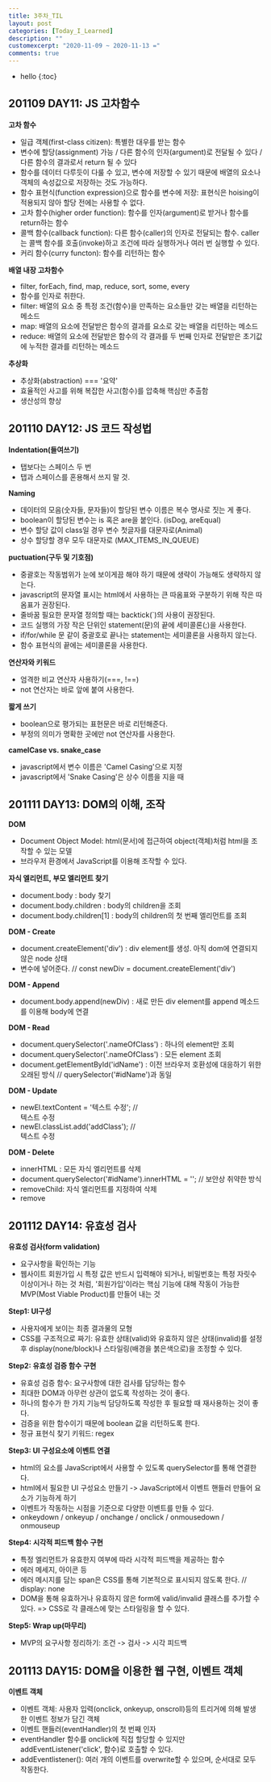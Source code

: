 ```yaml
---
title: 3주차_TIL
layout: post
categories: [Today_I_Learned]
description: ""
customexcerpt: "2020-11-09 ~ 2020-11-13 ="
comments: true
---
```


* hello
{:toc}


## 201109 DAY11: JS 고차함수 ##

 **고차 함수**
 - 일급 객체(first-class citizen): 특별한 대우를 받는 함수
 - 변수에 할당(assignment) 가능 / 다른 함수의 인자(argument)로 전달될 수 있다 / 다른 함수의 결과로서 return 될 수 있다
 - 함수를 데이터 다루듯이 다룰 수 있고, 변수에 저장할 수 있기 때문에 배열의 요소나 객체의 속성값으로 저장하는 것도 가능하다.
 - 함수 표현식(function expression)으로 함수를 변수에 저장: 표현식은 hoising이 적용되지 않아 할당 전에는 사용할 수 없다.
 - 고차 함수(higher order function): 함수를 인자(argument)로 받거나 함수를 return하는 함수
 - 콜백 함수(callback function): 다른 함수(caller)의 인자로 전달되는 함수. caller는 콜백 함수를 호출(invoke)하고 조건에 따라 실행하거나 여러 번 실행할 수 있다.
 - 커리 함수(curry functon): 함수를 리턴하는 함수
 
 **배열 내장 고차함수**
 - filter, forEach, find, map, reduce, sort, some, every
 - 함수를 인자로 취한다.
 - filter: 배열의 요소 중 특정 조건(함수)을 만족하는 요소들만 갖는 배열을 리턴하는 메소드
 - map: 배열의 요소에 전달받은 함수의 결과를 요소로 갖는 배열을 리턴하는 메소드
 - reduce: 배열의 요소에 전달받은 함수의 각 결과를 두 번째 인자로 전달받은 초기값에 누적한 결과를 리턴하는 메소드
 
 **추상화**
 - 추상화(abstraction) === '요약'
 - 효율적인 사고를 위해 복잡한 사고(함수)를 압축해 핵심만 추출함
 - 생산성의 향상
 


## 201110 DAY12: JS 코드 작성법 ##

 **Indentation(들여쓰기)**
 - 탭보다는 스페이스 두 번
 - 탭과 스페이스를 혼용해서 쓰지 말 것.
 
 **Naming**
 - 데이터의 모음(숫자들, 문자들)이 할당된 변수 이름은 복수 명사로 짓는 게 좋다.
 - boolean이 할당된 변수는 is 혹은 are을 붙인다. (isDog, areEqual)
 - 변수 할당 값이 class일 경우 변수 첫글자를 대문자로(Animal)
 - 상수 할당할 경우 모두 대문자로 (MAX_ITEMS_IN_QUEUE)
 
 **puctuation(구두 및 기호점)**
 - 중괄호는 작동범위가 눈에 보이게끔 해야 하기 때문에 생략이 가능해도 생략하지 않는다.
 - javascript의 문자열 표시는 html에서 사용하는 큰 따옴표와 구분하기 위해 작은 따옴표가 권장된다.
 - 줄바꿈 필요한 문자열 정의할 때는 backtick(`)의 사용이 권장된다.
 - 코드 실행의 가장 작은 단위인 statement(문)의 끝에 세미콜론(;)을 사용한다.
 - if/for/while 문 같이 중괄호로 끝나는 statement는 세미콜론을 사용하지 않는다.
 - 함수 표현식의 끝에는 세미콜론을 사용한다.
 
 **연산자와 키워드**
 - 엄격한 비교 연산자 사용하기(===, !==)
 - not 연산자는 바로 앞에 붙여 사용한다.
 
 **짧게 쓰기**
 - boolean으로 평가되는 표현문은 바로 리턴해준다.
 - 부정의 의미가 명확한 곳에만 not 연산자를 사용한다.
 
 **camelCase vs. snake_case**
 - javascript에서 변수 이름은 'Camel Casing'으로 지정
 - javascript에서 'Snake Casing'은 상수 이름을 지을 때
 
 
## 201111 DAY13: DOM의 이해, 조작 ##
 
  **DOM**
 - Document Object Model: html(문서)에 접근하여 object(객체)처럼 html을 조작할 수 있는 모델
 - 브라우저 환경에서 JavaScript를 이용해 조작할 수 있다.
 
 **자식 엘리먼트, 부모 엘리먼트 찾기**
 - document.body : body 찾기
 - document.body.children : body의 children을 조회
 - document.body.children[1] : body의 children의 첫 번째 엘리먼트를 조회
 
 **DOM - Create**
 - document.createElement('div') : div element를 생성. 아직 dom에 연결되지 않은 node 상태
 - 변수에 넣어준다. // const newDiv = document.createElement('div')
 
 **DOM - Append**
 - document.body.append(newDiv) : 새로 만든 div element를 append 메소드를 이용해 body에 연결
 
 **DOM - Read**
 - document.querySelector('.nameOfClass') : 하나의 element만 조회
 - document.querySelector('.nameOfClass') : 모든 element 조회
 - document.getElementById('idName') : 이전 브라우저 호환성에 대응하기 위한 오래된 방식 // querySelector('#idName')과 동일
 
 **DOM - Update**
 - newEl.textContent = '텍스트 수정'; // <div>텍스트 수정</div>
 - newEl.classList.add('addClass'); // <div class = "addClass">텍스트 수정</div>
 
 **DOM - Delete**
 - innerHTML : 모든 자식 엘리먼트를 삭제
 - document.querySelector('#idName').innerHTML = ''; // 보안상 취약한 방식
 - removeChild: 자식 엘리먼트를 지정하여 삭제
 - remove


## 201112 DAY14: 유효성 검사 ##

 **유효성 검사(form validation)**
 - 요구사항을 확인하는 기능
 - 웹사이트 회원가입 시 특정 값은 반드시 입력해야 되거나, 비밀번호는 특정 자릿수 이상이거나 하는 것 처럼, '회원가입'이라는 핵심 기능에 대해 작동이 가능한 MVP(Most Viable Product)를 만들어 내는 것
 
 **Step1: UI구성**
 - 사용자에게 보이는 최종 결과물의 모형
 - CSS를 구조적으로 짜기: 유효한 상태(valid)와 유효하지 않은 상태(invalid)를 설정 후 display(none/block)나 스타일링(배경을 붉은색으로)을 조정할 수 있다. 
 
 **Step2: 유효성 검증 함수 구현**
 - 유효성 검증 함수: 요구사항에 대한 검사를 담당하는 함수
 - 최대한 DOM과 아무런 상관이 없도록 작성하는 것이 좋다.
 - 하나의 함수가 한 가지 기능씩 담당하도록 작성한 후 필요할 때 재사용하는 것이 좋다.
 - 검증을 위한 함수이기 때문에 boolean 값을 리턴하도록 한다.
 - 정규 표현식 찾기 키워드: regex
 
 **Step3: UI 구성요소에 이벤트 연결**
 - html의 요소를 JavaScript에서 사용할 수 있도록 querySelector를 통해 연결한다.
 - html에서 필요한 UI 구성요소 만들기 -> JavaScript에서 이벤트 핸들러 만들어 요소가 기능하게 하기
 - 이벤트가 작동하는 시점을 기준으로 다양한 이벤트를 만들 수 있다.
 - onkeydown / onkeyup / onchange / onclick / onmousedown / onmouseup
 
 **Step4: 시각적 피드백 함수 구현**
 - 특정 엘리먼트가 유효한지 여부에 따라 시각적 피드백을 제공하는 함수
 - 에러 메세지, 아이콘 등
 - 에러 메시지를 담는 span은 CSS를 통해 기본적으로 표시되지 않도록 한다. // display: none
 - DOM을 통해 유효하거나 유효하지 않은 form에 valid/invalid 클래스를 추가할 수 있다. => CSS로 각 클래스에 맞는 스타일링을 할 수 있다.
 
 **Step5: Wrap up(마무리)**
 - MVP의 요구사항 정리하기: 조건 -> 검사 -> 시각 피드백
 
 
## 201113 DAY15: DOM을 이용한 웹 구현, 이벤트 객체 ##
 
  **이벤트 객체**
 - 이벤트 객체: 사용자 입력(onclick, onkeyup, onscroll)등의 트리거에 의해 발생한 이벤트 정보가 담긴 객체
 - 이벤트 핸들러(eventHandler)의 첫 번째 인자
 - eventHandler 함수를 onclick에 직접 할당할 수 있지만 addEventListener('click', 함수)로 호출할 수 있다.
 - addEventlistener(): 여러 개의 이벤트를 overwrite할 수 있으며, 순서대로 모두 작동한다. 
